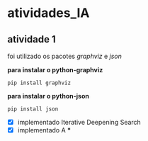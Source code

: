 # atividades_IA

## atividade 1

foi utilizado os pacotes *graphviz* e *json*

__para instalar o python-graphviz__
````shell
pip install graphviz
````
__para instalar o python-json__
````shell
pip install json
````

- [x] implementado Iterative Deepening Search
- [x] implementado A __*__